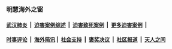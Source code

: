 
### 明慧海外之窗

####  [武汉肺炎](indexes/365.md?t=03250400) &nbsp;|&nbsp;  [迫害案例综述](indexes/328.md?t=03250400) &nbsp;|&nbsp; [迫害致死案例](indexes/277.md?t=03250400)  &nbsp;|&nbsp; [更多迫害案例](indexes/81.md?t=03250400)  &nbsp;|&nbsp; 
####  [时事评论](indexes/19.md?t=03250400) &nbsp;|&nbsp; [海外简讯](indexes/245.md?t=03250400)&nbsp;|&nbsp;  [社会支持](indexes/140.md?t=03250400) &nbsp;|&nbsp; [褒奖决议](indexes/282.md?t=03250400) &nbsp;|&nbsp; [社区报道](indexes/91.md?t=03250400)  &nbsp;|&nbsp; [天人之间](indexes/78.md?t=03250400) 

